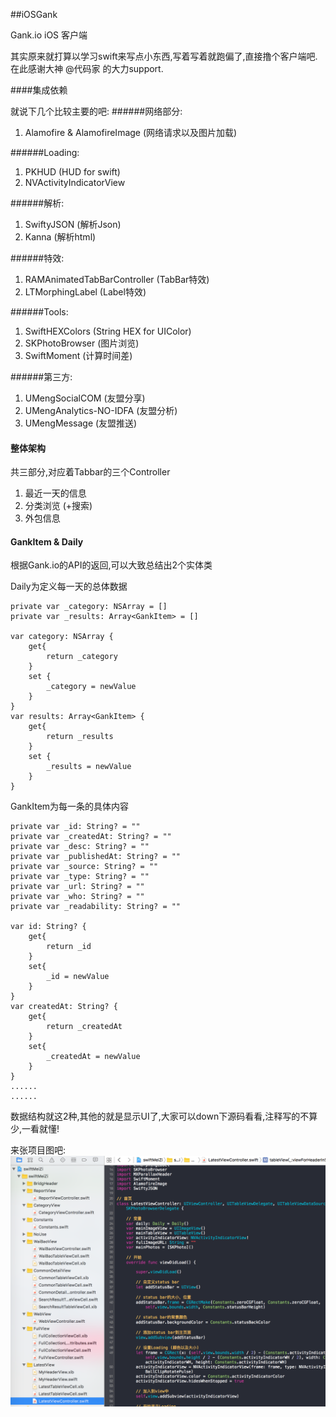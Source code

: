 ##iOSGank

Gank.io iOS 客户端

其实原来就打算以学习swift来写点小东西,写着写着就跑偏了,直接撸个客户端吧. 在此感谢大神 @代码家 的大力support.

####集成依赖

就说下几个比较主要的吧:
######网络部分:
1. Alamofire & AlamofireImage (网络请求以及图片加载)

######Loading:
1. PKHUD (HUD for swift)
2. NVActivityIndicatorView

######解析:
1. SwiftyJSON (解析Json)
2. Kanna (解析html)

######特效:
1. RAMAnimatedTabBarController (TabBar特效)
2. LTMorphingLabel (Label特效)
 
######Tools:
1. SwiftHEXColors (String HEX for UIColor)
2. SKPhotoBrowser (图片浏览)
3. SwiftMoment (计算时间差)

######第三方:
1. UMengSocialCOM (友盟分享)
2. UMengAnalytics-NO-IDFA (友盟分析)
3. UMengMessage (友盟推送)

#### 整体架构
共三部分,对应着Tabbar的三个Controller

1. 最近一天的信息
2. 分类浏览 (+搜索)
3. 外包信息

#### GankItem & Daily
根据Gank.io的API的返回,可以大致总结出2个实体类

Daily为定义每一天的总体数据
	 
	private var _category: NSArray = []
    private var _results: Array<GankItem> = []
    
    var category: NSArray {
        get{
            return _category
        }
        set {
            _category = newValue
        }
    }
    var results: Array<GankItem> {
        get{
            return _results
        }
        set {
            _results = newValue
        }
    }

GankItem为每一条的具体内容
    
    private var _id: String? = ""
    private var _createdAt: String? = ""
    private var _desc: String? = ""
    private var _publishedAt: String? = ""
    private var _source: String? = ""
    private var _type: String? = ""
    private var _url: String? = ""
    private var _who: String? = ""
    private var _readability: String? = ""
    
    var id: String? {
        get{
            return _id
        }
        set{
            _id = newValue
        }
    }
    var createdAt: String? {
        get{
            return _createdAt
        }
        set{
            _createdAt = newValue
        }
    }
    ......
    ......

数据结构就这2种,其他的就是显示UI了,大家可以down下源码看看,注释写的不算少,一看就懂!

来张项目图吧:
![](snapshot.png)



